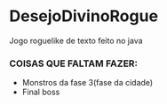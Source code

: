 # DesejoDivinoRogue
Jogo roguelike de texto feito no java

### COISAS QUE FALTAM FAZER:

- Monstros da fase 3(fase da cidade)
- Final boss
